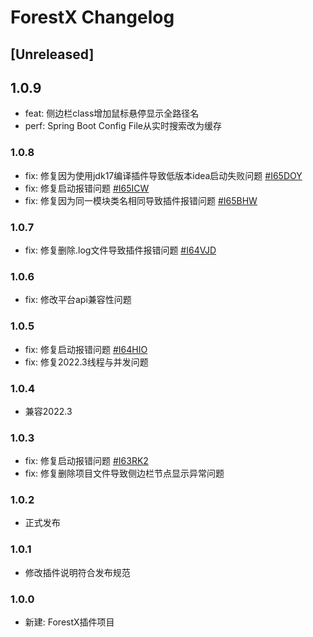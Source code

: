 # ForestX Changelog

## [Unreleased]

## 1.0.9

- feat: 侧边栏class增加鼠标悬停显示全路径名
- perf: Spring Boot Config File从实时搜索改为缓存

### 1.0.8

- fix: 修复因为使用jdk17编译插件导致低版本idea启动失败问题 [#I65DOY](https://gitee.com/CHMing7/ForestX/issues/I65DOY)
- fix: 修复启动报错问题 [#I65ICW](https://gitee.com/CHMing7/ForestX/issues/I65ICW)
- fix: 修复因为同一模块类名相同导致插件报错问题 [#I65BHW](https://gitee.com/CHMing7/ForestX/issues/I65BHW)

### 1.0.7

- fix: 修复删除.log文件导致插件报错问题 [#I64VJD](https://gitee.com/CHMing7/ForestX/issues/I64VJD)

### 1.0.6

- fix: 修改平台api兼容性问题

### 1.0.5

- fix: 修复启动报错问题 [#I64HIO](https://gitee.com/CHMing7/ForestX/issues/I64HIO)
- fix: 修复2022.3线程与并发问题

### 1.0.4

- 兼容2022.3

### 1.0.3

- fix: 修复启动报错问题 [#I63RK2](https://gitee.com/CHMing7/ForestX/issues/I63RK2)
- fix: 修复删除项目文件导致侧边栏节点显示异常问题

### 1.0.2

- 正式发布

### 1.0.1

- 修改插件说明符合发布规范

### 1.0.0

- 新建: ForestX插件项目
